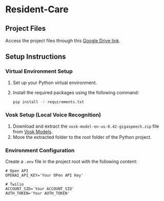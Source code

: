 # Resident-Care

## Project Files

Access the project files through this [Google Drive link](https://drive.google.com/drive/folders/10UkNdUlFrZ7Nbwz7XC6iyy3upMq62CyO?usp=sharing).

## Setup Instructions

### Virtual Environment Setup

1. Set up your Python virtual environment.
2. Install the required packages using the following command:

    ```bash
    pip install -r requirements.txt
    ```

### Vosk Setup (Local Voice Recognition)

1. Download and extract the `vosk-model-en-us-0.42-gigaspeech.zip` file from [Vosk Models](https://alphacephei.com/vosk/models).
2. Move the extracted folder to the root folder of the Python project.

### Environment Configuration

Create a `.env` file in the project root with the following content:

```plaintext
# Open API
OPENAI_API_KEY='Your OPen API Key'

# Twilio
ACCOUNT_SID='Your ACCOUNT_SID'
AUTH_TOKEN='Your AUTH_TOKEN'
